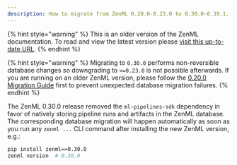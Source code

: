 ```yaml
---
description: How to migrate from ZenML 0.20.0-0.23.0 to 0.30.0-0.39.1.
---
```


{% hint style="warning" %}
This is an older version of the ZenML documentation. To read and view the latest version please [visit this up-to-date URL](https://docs.zenml.io).
{% endhint %}


{% hint style="warning" %}
Migrating to `0.30.0` performs non-reversible database changes so downgrading
to `<=0.23.0` is not possible afterwards. If you are running on an older ZenML 
version, please follow the 
[0.20.0 Migration Guide](migration-zero-twenty.md) first to prevent unexpected
database migration failures.
{% endhint %}

The ZenML 0.30.0 release removed the `ml-pipelines-sdk` dependency in favor of
natively storing pipeline runs and artifacts in the ZenML database. The
corresponding database migration will happen automatically as soon as you run
any `zenml ...` CLI command after installing the new ZenML version, e.g.:

```bash
pip install zenml==0.30.0
zenml version  # 0.30.0
```
